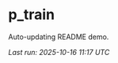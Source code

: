 # p_train

Auto-updating README demo.

<!--START_SECTION:status-->
_Last run: 2025-10-16 11:17 UTC_
<!--END_SECTION:status-->













































































































































































































































































































































































































































































































































































































































































































































































































































































































































































































































































































































































































































































































































